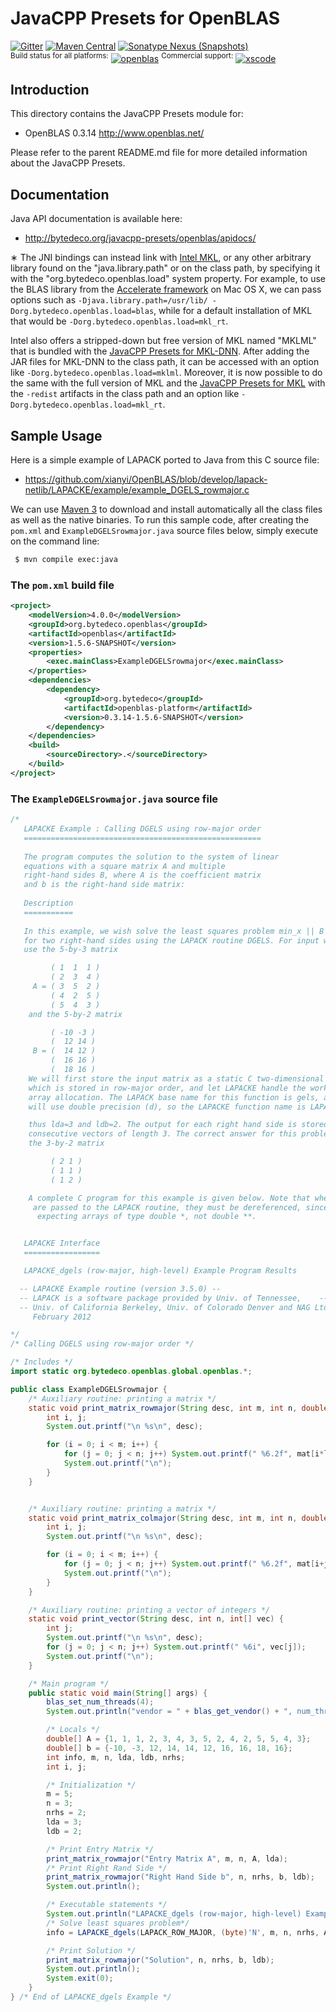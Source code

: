 JavaCPP Presets for OpenBLAS
============================

[![Gitter](https://badges.gitter.im/bytedeco/javacpp.svg)](https://gitter.im/bytedeco/javacpp) [![Maven Central](https://maven-badges.herokuapp.com/maven-central/org.bytedeco/openblas/badge.svg)](https://maven-badges.herokuapp.com/maven-central/org.bytedeco/openblas) [![Sonatype Nexus (Snapshots)](https://img.shields.io/nexus/s/https/oss.sonatype.org/org.bytedeco/openblas.svg)](http://bytedeco.org/builds/)  
<sup>Build status for all platforms:</sup> [![openblas](https://github.com/bytedeco/javacpp-presets/workflows/openblas/badge.svg)](https://github.com/bytedeco/javacpp-presets/actions?query=workflow%3Aopenblas)  <sup>Commercial support:</sup> [![xscode](https://img.shields.io/badge/Available%20on-xs%3Acode-blue?style=?style=plastic&logo=appveyor&logo=data:image/png;base64,iVBORw0KGgoAAAANSUhEUgAAAEAAAABACAMAAACdt4HsAAAAGXRFWHRTb2Z0d2FyZQBBZG9iZSBJbWFnZVJlYWR5ccllPAAAAAZQTFRF////////VXz1bAAAAAJ0Uk5T/wDltzBKAAAAlUlEQVR42uzXSwqAMAwE0Mn9L+3Ggtgkk35QwcnSJo9S+yGwM9DCooCbgn4YrJ4CIPUcQF7/XSBbx2TEz4sAZ2q1RAECBAiYBlCtvwN+KiYAlG7UDGj59MViT9hOwEqAhYCtAsUZvL6I6W8c2wcbd+LIWSCHSTeSAAECngN4xxIDSK9f4B9t377Wd7H5Nt7/Xz8eAgwAvesLRjYYPuUAAAAASUVORK5CYII=)](https://xscode.com/bytedeco/javacpp-presets)


Introduction
------------
This directory contains the JavaCPP Presets module for:

 * OpenBLAS 0.3.14  http://www.openblas.net/

Please refer to the parent README.md file for more detailed information about the JavaCPP Presets.


Documentation
-------------
Java API documentation is available here:

 * http://bytedeco.org/javacpp-presets/openblas/apidocs/

&lowast; The JNI bindings can instead link with [Intel MKL](https://software.intel.com/mkl), or any other arbitrary library found on the "java.library.path" or on the class path, by specifying it with the "org.bytedeco.openblas.load" system property. For example, to use the BLAS library from the [Accelerate framework](https://developer.apple.com/documentation/accelerate) on Mac OS X, we can pass options such as `-Djava.library.path=/usr/lib/ -Dorg.bytedeco.openblas.load=blas`, while for a default installation of MKL that would be `-Dorg.bytedeco.openblas.load=mkl_rt`.

Intel also offers a stripped-down but free version of MKL named "MKLML" that is bundled with the [JavaCPP Presets for MKL-DNN](../mkl-dnn). After adding the JAR files for MKL-DNN to the class path, it can be accessed with an option like `-Dorg.bytedeco.openblas.load=mklml`. Moreover, it is now possible to do the same with the full version of MKL and the [JavaCPP Presets for MKL](../mkl) with the `-redist` artifacts in the class path and an option like `-Dorg.bytedeco.openblas.load=mkl_rt`.


Sample Usage
------------
Here is a simple example of LAPACK ported to Java from this C source file:

 * https://github.com/xianyi/OpenBLAS/blob/develop/lapack-netlib/LAPACKE/example/example_DGELS_rowmajor.c

We can use [Maven 3](http://maven.apache.org/) to download and install automatically all the class files as well as the native binaries. To run this sample code, after creating the `pom.xml` and `ExampleDGELSrowmajor.java` source files below, simply execute on the command line:
```bash
 $ mvn compile exec:java
```

### The `pom.xml` build file
```xml
<project>
    <modelVersion>4.0.0</modelVersion>
    <groupId>org.bytedeco.openblas</groupId>
    <artifactId>openblas</artifactId>
    <version>1.5.6-SNAPSHOT</version>
    <properties>
        <exec.mainClass>ExampleDGELSrowmajor</exec.mainClass>
    </properties>
    <dependencies>
        <dependency>
            <groupId>org.bytedeco</groupId>
            <artifactId>openblas-platform</artifactId>
            <version>0.3.14-1.5.6-SNAPSHOT</version>
        </dependency>
    </dependencies>
    <build>
        <sourceDirectory>.</sourceDirectory>
    </build>
</project>
```

### The `ExampleDGELSrowmajor.java` source file
```java
/*
   LAPACKE Example : Calling DGELS using row-major order
   =====================================================
 
   The program computes the solution to the system of linear
   equations with a square matrix A and multiple
   right-hand sides B, where A is the coefficient matrix
   and b is the right-hand side matrix:
  
   Description
   ===========
 
   In this example, we wish solve the least squares problem min_x || B - Ax || 
   for two right-hand sides using the LAPACK routine DGELS. For input we will
   use the 5-by-3 matrix

         ( 1  1  1 )
         ( 2  3  4 )
     A = ( 3  5  2 )
         ( 4  2  5 )
         ( 5  4  3 )
    and the 5-by-2 matrix

         ( -10 -3 )
         (  12 14 )
     B = (  14 12 )
         (  16 16 )
         (  18 16 )
    We will first store the input matrix as a static C two-dimensional array,
    which is stored in row-major order, and let LAPACKE handle the work space
    array allocation. The LAPACK base name for this function is gels, and we 
    will use double precision (d), so the LAPACKE function name is LAPACKE_dgels.

    thus lda=3 and ldb=2. The output for each right hand side is stored in b as
    consecutive vectors of length 3. The correct answer for this problem is 
    the 3-by-2 matrix

         ( 2 1 )
         ( 1 1 )
         ( 1 2 )

    A complete C program for this example is given below. Note that when the arrays
     are passed to the LAPACK routine, they must be dereferenced, since LAPACK is
      expecting arrays of type double *, not double **.


   LAPACKE Interface
   =================

   LAPACKE_dgels (row-major, high-level) Example Program Results

  -- LAPACKE Example routine (version 3.5.0) --
  -- LAPACK is a software package provided by Univ. of Tennessee,    --
  -- Univ. of California Berkeley, Univ. of Colorado Denver and NAG Ltd..--
     February 2012

*/
/* Calling DGELS using row-major order */

/* Includes */
import static org.bytedeco.openblas.global.openblas.*;

public class ExampleDGELSrowmajor {
    /* Auxiliary routine: printing a matrix */
    static void print_matrix_rowmajor(String desc, int m, int n, double[] mat, int ldm) {
        int i, j;
        System.out.printf("\n %s\n", desc);

        for (i = 0; i < m; i++) {
            for (j = 0; j < n; j++) System.out.printf(" %6.2f", mat[i*ldm+j]);
            System.out.printf("\n");
        }
    }


    /* Auxiliary routine: printing a matrix */
    static void print_matrix_colmajor(String desc, int m, int n, double[] mat, int ldm) {
        int i, j;
        System.out.printf("\n %s\n", desc);

        for (i = 0; i < m; i++) {
            for (j = 0; j < n; j++) System.out.printf(" %6.2f", mat[i+j*ldm]);
            System.out.printf("\n");
        }
    }

    /* Auxiliary routine: printing a vector of integers */
    static void print_vector(String desc, int n, int[] vec) {
        int j;
        System.out.printf("\n %s\n", desc);
        for (j = 0; j < n; j++) System.out.printf(" %6i", vec[j]);
        System.out.printf("\n");
    }

    /* Main program */
    public static void main(String[] args) {
        blas_set_num_threads(4);
        System.out.println("vendor = " + blas_get_vendor() + ", num_threads = " + blas_get_num_threads());

        /* Locals */
        double[] A = {1, 1, 1, 2, 3, 4, 3, 5, 2, 4, 2, 5, 5, 4, 3};
        double[] b = {-10, -3, 12, 14, 14, 12, 16, 16, 18, 16};
        int info, m, n, lda, ldb, nrhs;
        int i, j;

        /* Initialization */
        m = 5;
        n = 3;
        nrhs = 2;
        lda = 3;
        ldb = 2;

        /* Print Entry Matrix */
        print_matrix_rowmajor("Entry Matrix A", m, n, A, lda);
        /* Print Right Rand Side */
        print_matrix_rowmajor("Right Hand Side b", n, nrhs, b, ldb);
        System.out.println();

        /* Executable statements */
        System.out.println("LAPACKE_dgels (row-major, high-level) Example Program Results");
        /* Solve least squares problem*/
        info = LAPACKE_dgels(LAPACK_ROW_MAJOR, (byte)'N', m, n, nrhs, A, lda, b, ldb);

        /* Print Solution */
        print_matrix_rowmajor("Solution", n, nrhs, b, ldb);
        System.out.println();
        System.exit(0);
    }
} /* End of LAPACKE_dgels Example */
```
